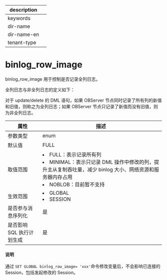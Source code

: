 |description||
|---|---|
|keywords||
|dir-name||
|dir-name-en||
|tenant-type||

# binlog_row_image

binlog_row_image 用于控制是否记录全列日志。

全列日志与非全列日志的定义如下：

对于 update/delete 的 DML 语句，如果 OBServer 节点同时记录了所有列的新值和旧值，则称之为全列日志；如果 OBServer 节点只记录了新值而没有旧值，则为非全列日志。

|     **属性**      |                       **描述**                        |
|-----------------|---------------------------------------------------------------------------------------------------------------------------------------------------------------------------------------------------------------------------|
| 参数类型            | enum                                                |
| 默认值             | FULL                                                |
| 取值范围            | <li> FULL：表示记录所有列   <li> MINIMAL：表示只记录 DML 操作中修改的列，提升主从复制吞吐量，减少 binlog 大小、网络资源和服务器内存占用   <li> NOBLOB：目前暂不支持    |
| 生效范围            | <li> GLOBAL   <li> SESSION                                |
| 是否参与消息序列化       | 是                                                   |
| 是否影响 SQL 执行计划生成 | 是                                                   |

  <main id="notice" type='explain'>
    <h4>说明</h4>
    <p>通过 <code>SET GLOBAL binlog_row_image= 'xxx'</code>命令修改变量后，不会影响已连接的 Session，包括发起修改的 Session。</p>
  </main>

